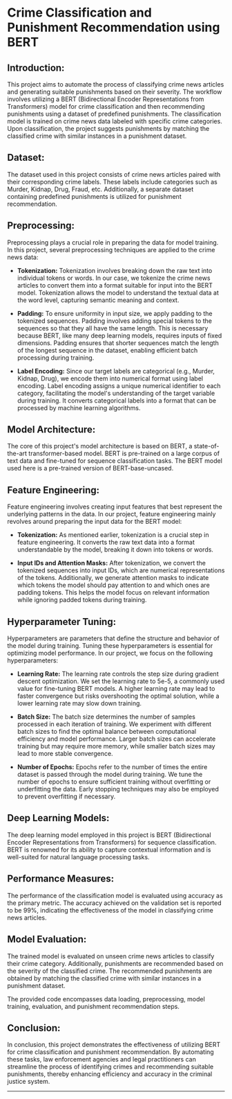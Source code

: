 
# Crime Classification and Punishment Recommendation using BERT

## Introduction:
This project aims to automate the process of classifying crime news articles and generating suitable punishments based on their severity. The workflow involves utilizing a BERT (Bidirectional Encoder Representations from Transformers) model for crime classification and then recommending punishments using a dataset of predefined punishments. The classification model is trained on crime news data labeled with specific crime categories. Upon classification, the project suggests punishments by matching the classified crime with similar instances in a punishment dataset.

## Dataset:
The dataset used in this project consists of crime news articles paired with their corresponding crime labels. These labels include categories such as Murder, Kidnap, Drug, Fraud, etc. Additionally, a separate dataset containing predefined punishments is utilized for punishment recommendation.

## Preprocessing:
Preprocessing plays a crucial role in preparing the data for model training. In this project, several preprocessing techniques are applied to the crime news data:

- **Tokenization:** Tokenization involves breaking down the raw text into individual tokens or words. In our case, we tokenize the crime news articles to convert them into a format suitable for input into the BERT model. Tokenization allows the model to understand the textual data at the word level, capturing semantic meaning and context.

- **Padding:** To ensure uniformity in input size, we apply padding to the tokenized sequences. Padding involves adding special tokens to the sequences so that they all have the same length. This is necessary because BERT, like many deep learning models, requires inputs of fixed dimensions. Padding ensures that shorter sequences match the length of the longest sequence in the dataset, enabling efficient batch processing during training.

- **Label Encoding:** Since our target labels are categorical (e.g., Murder, Kidnap, Drug), we encode them into numerical format using label encoding. Label encoding assigns a unique numerical identifier to each category, facilitating the model's understanding of the target variable during training. It converts categorical labels into a format that can be processed by machine learning algorithms.

## Model Architecture:
The core of this project's model architecture is based on BERT, a state-of-the-art transformer-based model. BERT is pre-trained on a large corpus of text data and fine-tuned for sequence classification tasks. The BERT model used here is a pre-trained version of BERT-base-uncased.

## Feature Engineering:
Feature engineering involves creating input features that best represent the underlying patterns in the data. In our project, feature engineering mainly revolves around preparing the input data for the BERT model:

- **Tokenization:** As mentioned earlier, tokenization is a crucial step in feature engineering. It converts the raw text data into a format understandable by the model, breaking it down into tokens or words.

- **Input IDs and Attention Masks:** After tokenization, we convert the tokenized sequences into input IDs, which are numerical representations of the tokens. Additionally, we generate attention masks to indicate which tokens the model should pay attention to and which ones are padding tokens. This helps the model focus on relevant information while ignoring padded tokens during training.

## Hyperparameter Tuning:
Hyperparameters are parameters that define the structure and behavior of the model during training. Tuning these hyperparameters is essential for optimizing model performance. In our project, we focus on the following hyperparameters:

- **Learning Rate:** The learning rate controls the step size during gradient descent optimization. We set the learning rate to 5e-5, a commonly used value for fine-tuning BERT models. A higher learning rate may lead to faster convergence but risks overshooting the optimal solution, while a lower learning rate may slow down training.

- **Batch Size:** The batch size determines the number of samples processed in each iteration of training. We experiment with different batch sizes to find the optimal balance between computational efficiency and model performance. Larger batch sizes can accelerate training but may require more memory, while smaller batch sizes may lead to more stable convergence.

- **Number of Epochs:** Epochs refer to the number of times the entire dataset is passed through the model during training. We tune the number of epochs to ensure sufficient training without overfitting or underfitting the data. Early stopping techniques may also be employed to prevent overfitting if necessary.

## Deep Learning Models:
The deep learning model employed in this project is BERT (Bidirectional Encoder Representations from Transformers) for sequence classification. BERT is renowned for its ability to capture contextual information and is well-suited for natural language processing tasks.

## Performance Measures:
The performance of the classification model is evaluated using accuracy as the primary metric. The accuracy achieved on the validation set is reported to be 99%, indicating the effectiveness of the model in classifying crime news articles.

## Model Evaluation:
The trained model is evaluated on unseen crime news articles to classify their crime category. Additionally, punishments are recommended based on the severity of the classified crime. The recommended punishments are obtained by matching the classified crime with similar instances in a punishment dataset.


The provided code encompasses data loading, preprocessing, model training, evaluation, and punishment recommendation steps.

## Conclusion:
In conclusion, this project demonstrates the effectiveness of utilizing BERT for crime classification and punishment recommendation. By automating these tasks, law enforcement agencies and legal practitioners can streamline the process of identifying crimes and recommending suitable punishments, thereby enhancing efficiency and accuracy in the criminal justice system.

---